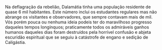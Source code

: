 ﻿Na deflagração da rebelião, Dalamátia tinha uma população residente de quase 6 mil habitantes. Este número inclui os estudantes regulares mas não abrange os visitantes e observadores, que sempre contavam mais de mil. Vós porém pouca ou nenhuma ideia podeis ter do maravilhoso progresso daqueles tempos longínquos; praticamente todos os admiráveis ganhos humanos daqueles dias foram destruídos pela horrível confusão e abjeta escuridão espiritual que se seguiu à catástrofe de engano e sedição de Caligástia.